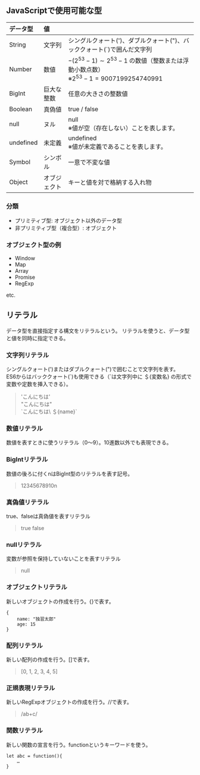 ## JavaScriptで使用可能な型

|データ型|値||
|:--|:--|:--|
|String|文字列|シングルクォート(')、ダブルクォート(")、バッククォート(`)で囲んだ文字列|
|Number|数値|$-( 2^{53}-1) \sim 2^{53} - 1$ の数値（整数または浮動小数点数）<br>※$2^{53}-1 = 9007199254740991$|
|BigInt|巨大な整数|任意の大きさの整数値|
|Boolean|真偽値|true / false|
|null|ヌル|null<br>※値が空（存在しない）ことを表します。|
|undefined|未定義|undefined<br>※値が未定義であることを表します。|
|Symbol|シンボル|一意で不変な値|
|Object|オブジェクト|キーと値を対で格納する入れ物|

### 分類
- プリミティブ型: オブジェクト以外のデータ型
- 非プリミティブ型（複合型）: オブジェクト

### オブジェクト型の例
- Window
- Map
- Array
- Promise
- RegExp

etc.

## リテラル
データ型を直接指定する構文をリテラルという。
リテラルを使うと、データ型と値を同時に指定できる。

### 文字列リテラル
シングルクォート(')またはダブルクォート(")で囲むことで文字列を表す。<br>
ES6からはバッククォート(\`)も使用できる（\`は文字列中に ＄{変数名} の形式で変数や定数を挿入できる）。<br>
> 'こんにちは'<br>
> "こんにちは"<br>
> \`こんにちは\ ＄{name}`<br>

### 数値リテラル
数値を表すときに使うリテラル（0～9）。10進数以外でも表現できる。

### BigIntリテラル
数値の後ろに付くnはBigInt型のリテラルを表す記号。
> 12345678910n

### 真偽値リテラル
true、falseは真偽値を表すリテラル
> true
> false

### nullリテラル
変数が参照を保持していないことを表すリテラル
> null

### オブジェクトリテラル
新しいオブジェクトの作成を行う。{}で表す。
```
{
    name: "独習太郎"
    age: 15
}
```

### 配列リテラル
新しい配列の作成を行う。[]で表す。
> [0, 1, 2, 3, 4, 5]

### 正規表現リテラル
新しいRegExpオブジェクトの作成を行う。//で表す。
> /ab+c/

### 関数リテラル
新しい関数の宣言を行う。functionというキーワードを使う。
```
let abc = function(){
    …
}
```

